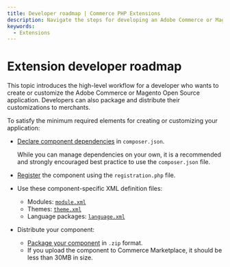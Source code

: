 ```yaml
---
title: Developer roadmap | Commerce PHP Extensions
description: Navigate the steps for developing an Adobe Commerce or Magento Open Source extension.
keywords:
  - Extensions
---
```


# Extension developer roadmap

This topic introduces the high-level workflow for a developer who wants to create or customize the Adobe Commerce or Magento Open Source application. Developers can also package and distribute their customizations to merchants.

To satisfy the minimum required elements for creating or customizing your application:

*  [Declare component dependencies](build/composer-integration.md) in `composer.json`.

   While you can manage dependencies on your own, it is a recommended and strongly encouraged best practice to use the `composer.json` file.

*  [Register](build/component-registration.md) the component using the `registration.php` file.
*  Use these component-specific XML definition files:
   *  Modules: [`module.xml`](build/component-name.md)
   *  Themes: [`theme.xml`](https://developer.adobe.com/commerce/frontend-core/guide/themes/create-storefront/#declare-your-theme)
   *  Language packages: [`language.xml`](https://experienceleague.adobe.com/en/docs/commerce-operations/configuration-guide/cli/localization)

*  Distribute your component:
   *  [Package your component](package/component.md) in `.zip` format.
   *  If you upload the component to Commerce Marketplace, it should be less than 30MB in size.
